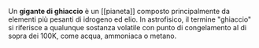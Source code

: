 Un **gigante di ghiaccio** è un [[pianeta]] composto principalmente da elementi più pesanti di idrogeno ed elio. In astrofisico, il termine "ghiaccio" si riferisce a qualunque sostanza volatile con punto di congelamento al di sopra dei 100K, come acqua, ammoniaca o metano.